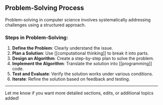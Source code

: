 ## Problem-Solving Process
Problem-solving in computer science involves systematically addressing challenges using a structured approach.

### Steps in Problem-Solving:
1. **Define the Problem**: Clearly understand the issue.
2. **Plan a Solution**: Use [[computational thinking]] to break it into parts.
3. **Design an Algorithm**: Create a step-by-step plan to solve the problem.
4. **Implement the Algorithm**: Translate the solution into [[programming]] code.
5. **Test and Evaluate**: Verify the solution works under various conditions.
6. **Iterate**: Refine the solution based on feedback and testing.

---

Let me know if you want more detailed sections, edits, or additional topics added!